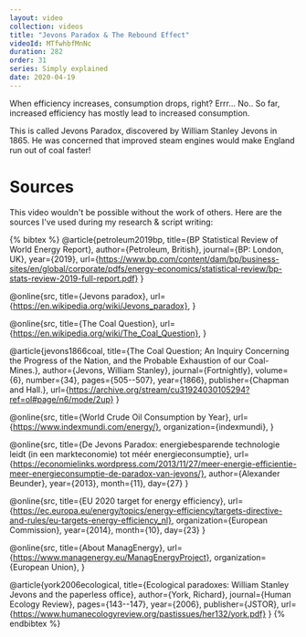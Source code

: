 ```yaml
---
layout: video
collection: videos
title: "Jevons Paradox & The Rebound Effect"
videoId: MTfwhbfMnNc
duration: 282
order: 31
series: Simply explained
date: 2020-04-19
---
```


When efficiency increases, consumption drops, right? Errr... No.. So far, increased efficiency has mostly lead to increased consumption.  

This is called Jevons Paradox, discovered by William Stanley Jevons in 1865. He was concerned that improved steam engines would make England run out of coal faster!

# Sources
This video wouldn't be possible without the work of others. Here are the sources I've used during my research & script writing:

{% bibtex %}
@article{petroleum2019bp,
  title={BP Statistical Review of World Energy Report},
  author={Petroleum, British},
  journal={BP: London, UK},
  year={2019},
  url={https://www.bp.com/content/dam/bp/business-sites/en/global/corporate/pdfs/energy-economics/statistical-review/bp-stats-review-2019-full-report.pdf}
}

@online{src,
    title={Jevons paradox},
    url={https://en.wikipedia.org/wiki/Jevons_paradox},
}

@online{src,
    title={The Coal Question},
    url={https://en.wikipedia.org/wiki/The_Coal_Question},
}

@article{jevons1866coal,
  title={The Coal Question; An Inquiry Concerning the Progress of the Nation, and the Probable Exhaustion of our Coal-Mines.},
  author={Jevons, William Stanley},
  journal={Fortnightly},
  volume={6},
  number={34},
  pages={505--507},
  year={1866},
  publisher={Chapman and Hall.},
  url={https://archive.org/stream/cu31924030105294?ref=ol#page/n6/mode/2up}
}

@online{src,
    title={World Crude Oil Consumption by Year},
    url={https://www.indexmundi.com/energy/},
    organization={indexmundi},
}

@online{src,
    title={De Jevons Paradox: energiebesparende technologie leidt (in een markteconomie) tot méér energieconsumptie},
    url={https://economielinks.wordpress.com/2013/11/27/meer-energie-efficientie-meer-energieconsumptie-de-paradox-van-jevons/},
    author={Alexander Beunder},
    year={2013},
    month={11},
    day={27}
}

@online{src,
    title={EU 2020 target for energy efficiency},
    url={https://ec.europa.eu/energy/topics/energy-efficiency/targets-directive-and-rules/eu-targets-energy-efficiency_nl},
    organization={European Commission},
    year={2014},
    month={10},
    day={23}
}

@online{src,
    title={About ManagEnergy},
    url={https://www.managenergy.eu/ManagEnergyProject},
    organization={European Union},
}

@article{york2006ecological,
  title={Ecological paradoxes: William Stanley Jevons and the paperless office},
  author={York, Richard},
  journal={Human Ecology Review},
  pages={143--147},
  year={2006},
  publisher={JSTOR},
  url={https://www.humanecologyreview.org/pastissues/her132/york.pdf}
}
{% endbibtex %}
